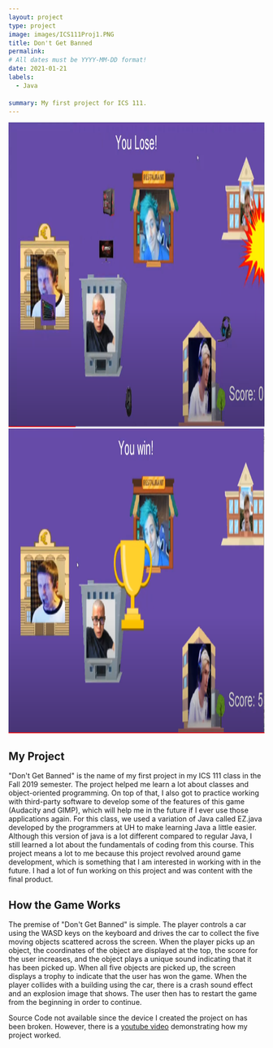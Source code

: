 ```yaml
---
layout: project
type: project
image: images/ICS111Proj1.PNG
title: Don't Get Banned
permalink: 
# All dates must be YYYY-MM-DD format!
date: 2021-01-21
labels:
  - Java
 
summary: My first project for ICS 111.
---
```



  <img width="900px" height="600px" src="../images/ICS111L.PNG">
  <img width="900px" height="600px" src="../images/ICS111W.PNG">



## My Project
"Don't Get Banned" is the name of my first project in my ICS 111 class in the Fall 2019 semester. The project helped me learn a lot about classes and object-oriented programming. On top of that, I also got to practice working with third-party software to develop some of the features of this game (Audacity and GIMP), which will help me in the future if I ever use those applications again. For this class, we used a variation of Java called EZ.java developed by the programmers at UH to make learning Java a little easier. Although this version of java is a lot different compared to regular Java, I still learned a lot about the fundamentals of coding from this course. This project means a lot to me because this project revolved around game development, which is something that I am interested in working with in the future. I had a lot of fun working on this project and was content with the final product.

## How the Game Works
The premise of "Don't Get Banned" is simple. The player controls a car using the WASD keys on the keyboard and drives the car to collect the five moving objects scattered across the screen. When the player picks up an object, the coordinates of the object are displayed at the top, the score for the user increases, and the object plays a unique sound indicating that it has been picked up. When all five objects are picked up, the screen displays a trophy to indicate that the user has won the game. When the player collides with a building using the car, there is a crash sound effect and an explosion image that shows. The user then has to restart the game from the beginning in order to continue.

Source Code not available since the device I created the project on has been broken. However, there is a [youtube video](https://www.youtube.com/watch?v=Eg_LTfEKoh0&feature=youtu.be) demonstrating how my project worked.


 
